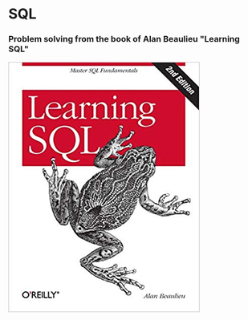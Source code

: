 # SQL
### Problem solving from the book of Alan Beaulieu "Learning SQL"

![book](https://github.com/odnaks/-/blob/master/sql/book.jpg)
